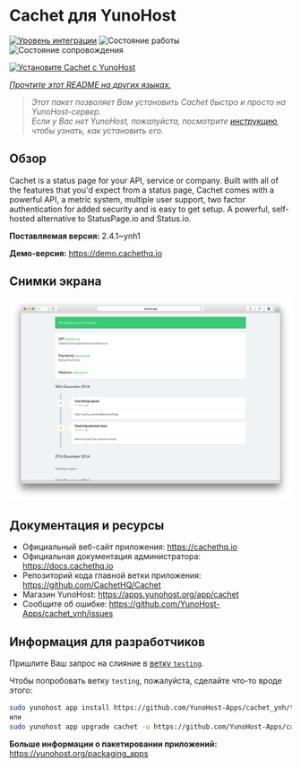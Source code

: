 <!--
Важно: этот README был автоматически сгенерирован <https://github.com/YunoHost/apps/tree/master/tools/readme_generator>
Он НЕ ДОЛЖЕН редактироваться вручную.
-->

# Cachet для YunoHost

[![Уровень интеграции](https://apps.yunohost.org/badge/integration/cachet)](https://ci-apps.yunohost.org/ci/apps/cachet/)
![Состояние работы](https://apps.yunohost.org/badge/state/cachet)
![Состояние сопровождения](https://apps.yunohost.org/badge/maintained/cachet)

[![Установите Cachet с YunoHost](https://install-app.yunohost.org/install-with-yunohost.svg)](https://install-app.yunohost.org/?app=cachet)

*[Прочтите этот README на других языках.](./ALL_README.md)*

> *Этот пакет позволяет Вам установить Cachet быстро и просто на YunoHost-сервер.*  
> *Если у Вас нет YunoHost, пожалуйста, посмотрите [инструкцию](https://yunohost.org/install), чтобы узнать, как установить его.*

## Обзор

Cachet is a status page for your API, service or company. Built with all of the features that you'd expect from a status page, Cachet comes with a powerful API, a metric system, multiple user support, two factor authentication for added security and is easy to get setup. A powerful, self-hosted alternative to StatusPage.io and Status.io.


**Поставляемая версия:** 2.4.1~ynh1

**Демо-версия:** <https://demo.cachethq.io>

## Снимки экрана

![Снимок экрана Cachet](./doc/screenshots/main-interface.png)

## Документация и ресурсы

- Официальный веб-сайт приложения: <https://cachethq.io>
- Официальная документация администратора: <https://docs.cachethq.io>
- Репозиторий кода главной ветки приложения: <https://github.com/CachetHQ/Cachet>
- Магазин YunoHost: <https://apps.yunohost.org/app/cachet>
- Сообщите об ошибке: <https://github.com/YunoHost-Apps/cachet_ynh/issues>

## Информация для разработчиков

Пришлите Ваш запрос на слияние в [ветку `testing`](https://github.com/YunoHost-Apps/cachet_ynh/tree/testing).

Чтобы попробовать ветку `testing`, пожалуйста, сделайте что-то вроде этого:

```bash
sudo yunohost app install https://github.com/YunoHost-Apps/cachet_ynh/tree/testing --debug
или
sudo yunohost app upgrade cachet -u https://github.com/YunoHost-Apps/cachet_ynh/tree/testing --debug
```

**Больше информации о пакетировании приложений:** <https://yunohost.org/packaging_apps>
